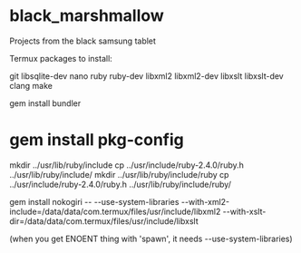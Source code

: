 # black_marshmallow
Projects from the black samsung tablet

Termux packages to install:

git
libsqlite-dev
nano
ruby
ruby-dev
libxml2
libxml2-dev
libxslt
libxslt-dev
clang
make

gem install bundler
# gem install pkg-config

mkdir ../usr/lib/ruby/include
cp ../usr/include/ruby-2.4.0/ruby.h ../usr/lib/ruby/include/
mkdir ../usr/lib/ruby/include/ruby
cp ../usr/include/ruby-2.4.0/ruby.h ../usr/lib/ruby/include/ruby/

gem install nokogiri -- --use-system-libraries --with-xml2-include=/data/data/com.termux/files/usr/include/libxml2 --with-xslt-dir=/data/data/com.termux/files/usr/include/libxslt


(when you get ENOENT thing with 'spawn', it needs --use-system-libraries)
